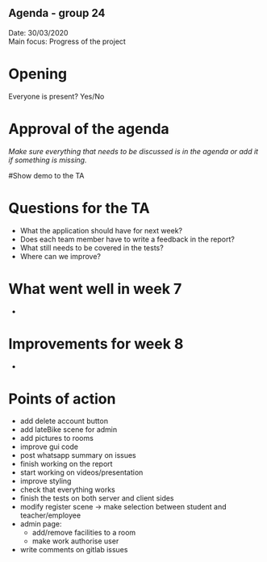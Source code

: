 ## Agenda - group 24


Date:   30/03/2020 \
Main focus:     Progress of the project


# Opening
Everyone is present? Yes/No

# Approval of the agenda
*Make sure everything that needs to be discussed is in the agenda or add it if something is missing.*

#Show demo to the TA

# Questions for the TA
- What the application should have for next week?
- Does each team member have to write a feedback in the report?
- What still needs to be covered in the tests?
- Where can we improve?

# What went well in week 7
- 

# Improvements for week 8
-

# Points of action
 - add delete account button
 - add lateBike scene for admin
 - add pictures to rooms
 - improve gui code
 - post whatsapp summary on issues
 - finish working on the report
 - start working on videos/presentation
 - improve styling
 - check that everything works
 - finish the tests on both server and client sides
 - modify register scene -> make selection between student and teacher/employee
 - admin page:
    - add/remove facilities to a room
    - make work authorise user
 - write comments on gitlab issues
 



